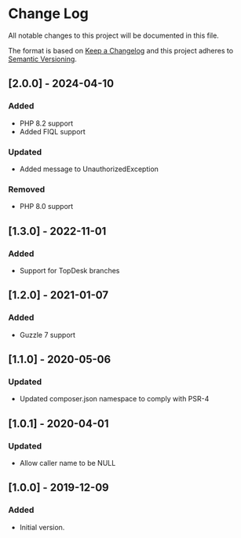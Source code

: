 # Change Log
All notable changes to this project will be documented in this file.

The format is based on [Keep a Changelog](http://keepachangelog.com/)
and this project adheres to [Semantic Versioning](http://semver.org/).

## [2.0.0] - 2024-04-10
### Added
- PHP 8.2 support
- Added FIQL support

### Updated
- Added message to UnauthorizedException

### Removed
- PHP 8.0 support

## [1.3.0] - 2022-11-01
### Added
- Support for TopDesk branches

## [1.2.0] - 2021-01-07
### Added
- Guzzle 7 support

## [1.1.0] - 2020-05-06
### Updated
- Updated composer.json namespace to comply with PSR-4

## [1.0.1] - 2020-04-01
### Updated
- Allow caller name to be NULL

## [1.0.0] - 2019-12-09
### Added
- Initial version.
